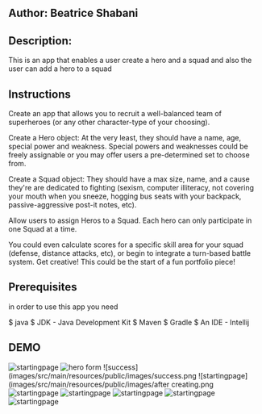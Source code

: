 ## Author: Beatrice Shabani
## Description:
This is an app that enables a user create a hero and a squad and also the user can add a hero to a squad

## Instructions
Create an app that allows you to recruit a well-balanced team of superheroes (or any other character-type of your choosing).

Create a Hero object: At the very least, they should have a name, age, special power and weakness. Special powers and weaknesses could be freely assignable or you may offer users a pre-determined set to choose from.

Create a Squad object: They should have a max size, name, and a cause they're are dedicated to fighting (sexism, computer illiteracy, not covering your mouth when you sneeze, hogging bus seats with your backpack, passive-aggressive post-it notes, etc).

Allow users to assign Heros to a Squad. Each hero can only participate in one Squad at a time.

You could even calculate scores for a specific skill area for your squad (defense, distance attacks, etc), or begin to integrate a turn-based battle system. Get creative! This could be the start of a fun portfolio piece!

## Prerequisites
in order to use this app you need

$ java
$ JDK - Java Development Kit
$ Maven
$ Gradle
$ An IDE - Intellij

## DEMO
![startingpage](images/src/main/resources/public/images/hello.png)
![hero form](images/src/main/resources/public/images/heroform..png)
![success](images/src/main/resources/public/images/success.png
![startingpage](images/src/main/resources/public/images/after creating.png
![startingpage](images/src/main/resources/public/images/hello.png)
![startingpage](images/src/main/resources/public/images/hello.png)
![startingpage](images/src/main/resources/public/images/hello.png)
![startingpage](images/src/main/resources/public/images/hello.png)
![startingpage](images/src/main/resources/public/images/hello.png)
